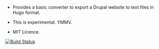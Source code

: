 * Provides a basic converter to export a Drupal website to text files in Hugo format.

* This is experimental. YMMV.

* MIT Licence.

[![Build Status](https://drone.io/bitbucket.org/rickb777/drupal2hugo/status.png)](https://drone.io/bitbucket.org/rickb777/drupal2hugo/latest)
